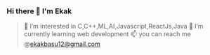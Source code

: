 ### Hi there 👋 I'm Ekak
>  👀 I’m interested in C,C++,ML,AI,Javascript,ReactJs,Java
>  🌱 I’m currently learning web development
>  📫 you can reach me @ekakbasu12@gmail.com

<!--
**ebro125/ebro125** is a ✨ _special_ ✨ repository because its `README.md` (this file) appears on your GitHub profile.

Here are some ideas to get you started:
-->

